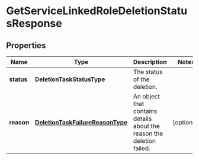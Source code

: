 

# GetServiceLinkedRoleDeletionStatusResponse


## Properties

| Name | Type | Description | Notes |
|------------ | ------------- | ------------- | -------------|
|**status** | **DeletionTaskStatusType** | The status of the deletion. |  |
|**reason** | [**DeletionTaskFailureReasonType**](DeletionTaskFailureReasonType.md) | An object that contains details about the reason the deletion failed. |  [optional] |



